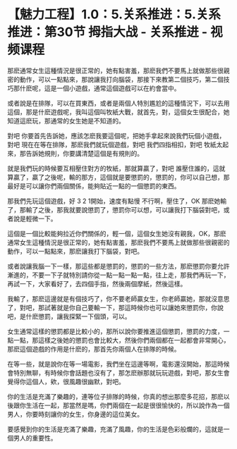 # 【魅力工程】1.0：5.关系推进：5.关系推进：第30节 拇指大战 - 关系推进 - 视频课程

那麽通常女生這種情況是很正常的，她有點害羞，那麽我們不要馬上就做那些很親密的動作，可以一點點來，那說讓我打向腦袋，那接下來教第二個技巧，第二個技巧那什麽呢，這是一個小遊戲，通常這個遊戲可以在約會當中。

或者說是在排隊，可以在買東西，或者是兩個人特別尷尬的這種情況下，可以去用這個，那是什麽遊戲呢，我叫這個叫牧紙大戰，就首先，對，這個女生很配合，她知道這麽玩，那通常的女生她是不知道的。

對吧 你要首先告訴她，應該怎麽我要這個呢，把她手拿起來說我們玩個小遊戲，對吧 現在在等在排隊，那麽我們就玩個遊戲，對吧 我們四指相扣，對吧 牧紙太起來，那告訴她規則，你要講清楚這個是有規則的。

就是我們玩的時候要互相壓住對方的牧紙，那就算贏了，對吧 誰壓住誰的，這就算贏了，贏了之後呢，輸的那方，這個就是要懲罰的，懲罰的，你可以自己想，那最好是可以讓你們兩個關係，能夠貼近一點的一個懲罰的東西。

那我們先玩這個遊戲，好 3 2 1開始，速度有點慢 不行啊，壓住了，OK 那麽她輸了，那輸了之後，那我就要說懲罰了，懲罰你可以想，可以讓我打下腦袋對吧，或者說是輕微一下。

這個是一個比較能夠拉近你們關係的，輕一個，這個女生她沒有親我，OK，那麽通常女生這種情況是很正常的，她有點害羞，那麽我們不要馬上就做那些很親密的動作，可以一點點來，那麽讓我打下腦袋，對吧。

或者說讓我腦一下一樣，那這些都是懲罰的，懲罰的一些方法，那麽懲罰你要允許漸進的，不要一下子就特別請你從一點一點一點一點，往上走，那我們再玩一下，再試一下，大家看好了，去四個手指，然後兩個摩紙，然後這樣。

我輸了，那麽這邊就是有個技巧了，你不要老師贏女生，你老師贏她，那就沒意思了，對吧，那試著就是你自己要輸一下，那這時候你也可以讓她來懲罰你，你說吧，是什麽懲罰，讓我探緊一下個頭，可以。

女生通常這樣的懲罰都是比較小的，那所以說你要推進這個懲罰，懲罰的力度，一點一點，那這樣之後她的懲罰也會比較大，然後你們兩個都在一起都會非常開心，那麽這個遊戲的作用是什麽的，那首先你兩個人在排隊的時候。

在等一些，就是說你在等一場電影，我們坐在這邊等啊，電影還沒開始，那這時候會特別無聊，有時候你會話題也沒有了，那怎麽辦那就玩玩遊戲，對吧，那女生會覺得你這個人，欸，很風趣很幽默，對吧。

你的生活是充滿了樂趣的，連等位子排隊的時候，你真的想出那麼多花招，那麽以後跟你生活在一起，那當然是嗎，你們兩個在一起是很很愉快的，所以說作為一個男人，你要時刻讓你的女生，你身邊的這位美女。

要感覺到你的生活是充滿了樂趣，充滿了風趣，你的生活是色彩般爛的，這就是一個男人的重要性。
